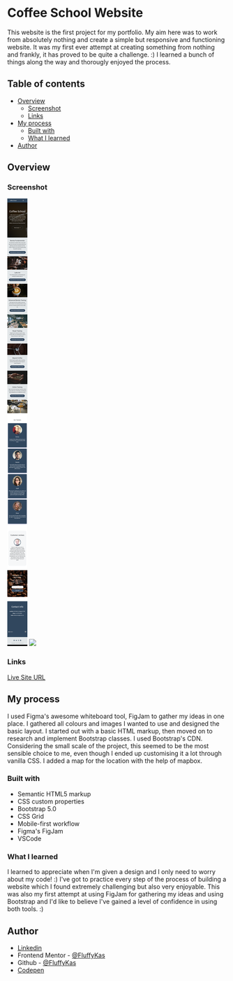 # Coffee School Website 

This website is the first project for my portfolio. My aim here was to work from absolutely nothing and create a simple but responsive and functioning website. 
It was my first ever attempt at creating something from nothing and frankly, it has proved to be quite a challenge. :)
I learned a bunch of things along the way and thorougly enjoyed the process.

## Table of contents

- [Overview](#overview)
  - [Screenshot](#screenshot)
  - [Links](#links)
- [My process](#my-process)
  - [Built with](#built-with)
  - [What I learned](#what-i-learned)
- [Author](#author)

## Overview

### Screenshot

![](./screenshots/coffee-school-mobile.png)
![](./screenshots/coffee-school-desktop.png)


### Links

[Live Site URL](https://fluffykas.github.io/coffee-school/)

## My process

I used Figma's awesome whiteboard tool, FigJam to gather my ideas in one place. I gathered all colours and images I wanted to use and designed the basic layout.
I started out with a basic HTML markup, then moved on to research and implement Bootstrap classes. I used Bootstrap's CDN. Considering the small scale of the project,
this seemed to be the most sensible choice to me, even though I ended up customising it a lot through vanilla CSS.
I added a map for the location with the help of mapbox.

### Built with

- Semantic HTML5 markup
- CSS custom properties
- Bootstrap 5.0
- CSS Grid
- Mobile-first workflow
- Figma's FigJam
- VSCode


### What I learned

I learned to appreciate when I'm given a design and I only need to worry about my code! :)
I've got to practice every step of the process of building a website which I found extremely challenging but also very enjoyable.
This was also my first attempt at using FigJam for gathering my ideas and using Bootstrap and I'd like to believe I've gained a level of confidence in using both tools. :)

## Author

- [Linkedin](https://www.linkedin.com/in/zsofi-maruzs-a5a703216/)
- Frontend Mentor - [@FluffyKas](https://www.frontendmentor.io/profile/FluffyKas)
- Github - [@FluffyKas](https://github.com/FluffyKas)
- [Codepen](https://codepen.io/pipepanna)
